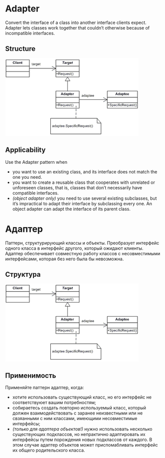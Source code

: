 Adapter
=======
Convert the interface of a class into another interface clients expect. Adapter lets classes work together that couldn’t otherwise because of incompatible interfaces.

Structure
---------
<img src="image.png" />

Applicability
-------------
Use the Adapter pattern when
* you want to use an existing class, and its interface does not match the one you need.
* you want to create a reusable class that cooperates with unrelated or unforeseen classes, that is, classes that don’t necessarily have compatible interfaces.
* *(object adapter only)* you need to use several existing subclasses, but it’s impractical to adapt their interface by subclassing every one. An object adapter can adapt the interface of its parent class.


Адаптер
=======
Паттерн, структурирующий классы и объекты. Преобразует интерфейс одного класса в интерфейс другого, который ожидают клиенты. Адаптер обеспечивает совместную работу классов с несовместимыми интерфейсами, которая без него была бы невозможна.

Структура
---------
<img src="image.png" />

Применимость
------------
Применяйте паттерн адаптер, когда:
* хотите использовать существующий класс, но его интерфейс не соответствуюет вашим потребностям;
* собираетесь создать повторно используемый класс, который должен взаимодействовать с заранее неизвестными или не свзяанными с ним классами, имеющими несовместимые интерфейсы;
* *(только для адаптера объектов!)* нужно использовать несколько существующих подклассов, но непрактично адаптировать их интерфейсы путем порождения новых подклассов от каждого. В этом случае адаптер объектов может приспомабливать интерфейс их общего родительского класса.